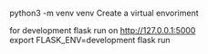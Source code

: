python3 -m venv venv  Create a virtual envoriment 

for development flask run on http://127.0.0.1:5000  
export FLASK_ENV=development
flask run
